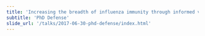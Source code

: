 ```yaml
---
title: 'Increasing the breadth of influenza immunity through informed vaccine design'
subtitle: 'PhD Defense'
slide_url: '/talks/2017-06-30-phd-defense/index.html'
---
```

